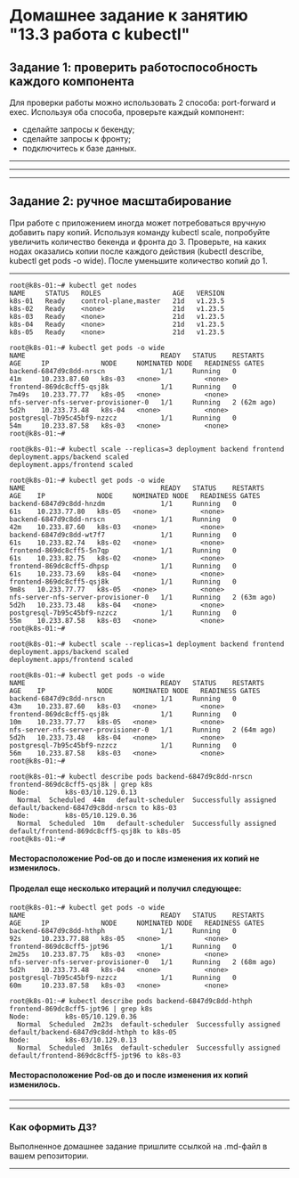 # Домашнее задание к занятию "13.3 работа с kubectl"

## Задание 1: проверить работоспособность каждого компонента
Для проверки работы можно использовать 2 способа: port-forward и exec. Используя оба способа, проверьте каждый компонент:
* сделайте запросы к бекенду;
* сделайте запросы к фронту;
* подключитесь к базе данных.

---

---
---

## Задание 2: ручное масштабирование

При работе с приложением иногда может потребоваться вручную добавить пару копий. Используя команду kubectl scale, попробуйте увеличить количество бекенда и фронта до 3. Проверьте, на каких нодах оказались копии после каждого действия (kubectl describe, kubectl get pods -o wide). После уменьшите количество копий до 1.

---
```
root@k8s-01:~# kubectl get nodes 
NAME     STATUS   ROLES                  AGE   VERSION
k8s-01   Ready    control-plane,master   21d   v1.23.5
k8s-02   Ready    <none>                 21d   v1.23.5
k8s-03   Ready    <none>                 21d   v1.23.5
k8s-04   Ready    <none>                 21d   v1.23.5
k8s-05   Ready    <none>                 21d   v1.23.5
```
```
root@k8s-01:~# kubectl get pods -o wide 
NAME                                  READY   STATUS    RESTARTS      AGE     IP             NODE     NOMINATED NODE   READINESS GATES
backend-6847d9c8dd-nrscn              1/1     Running   0             41m     10.233.87.60   k8s-03   <none>           <none>
frontend-869dc8cff5-qsj8k             1/1     Running   0             7m49s   10.233.77.77   k8s-05   <none>           <none>
nfs-server-nfs-server-provisioner-0   1/1     Running   2 (62m ago)   5d2h    10.233.73.48   k8s-04   <none>           <none>
postgresql-7b95c45bf9-nzzcz           1/1     Running   0             54m     10.233.87.58   k8s-03   <none>           <none>
root@k8s-01:~# 
```
```
root@k8s-01:~# kubectl scale --replicas=3 deployment backend frontend 
deployment.apps/backend scaled
deployment.apps/frontend scaled
```
```
root@k8s-01:~# kubectl get pods -o wide 
NAME                                  READY   STATUS    RESTARTS      AGE    IP             NODE     NOMINATED NODE   READINESS GATES
backend-6847d9c8dd-hnzdm              1/1     Running   0             61s    10.233.77.80   k8s-05   <none>           <none>
backend-6847d9c8dd-nrscn              1/1     Running   0             42m    10.233.87.60   k8s-03   <none>           <none>
backend-6847d9c8dd-wt7f7              1/1     Running   0             61s    10.233.82.74   k8s-02   <none>           <none>
frontend-869dc8cff5-5n7qp             1/1     Running   0             61s    10.233.82.75   k8s-02   <none>           <none>
frontend-869dc8cff5-dhpsp             1/1     Running   0             61s    10.233.73.69   k8s-04   <none>           <none>
frontend-869dc8cff5-qsj8k             1/1     Running   0             9m8s   10.233.77.77   k8s-05   <none>           <none>
nfs-server-nfs-server-provisioner-0   1/1     Running   2 (63m ago)   5d2h   10.233.73.48   k8s-04   <none>           <none>
postgresql-7b95c45bf9-nzzcz           1/1     Running   0             55m    10.233.87.58   k8s-03   <none>           <none>
root@k8s-01:~# 
```
```
root@k8s-01:~# kubectl scale --replicas=1 deployment backend frontend 
deployment.apps/backend scaled
deployment.apps/frontend scaled
```
```
root@k8s-01:~# kubectl get pods -o wide 
NAME                                  READY   STATUS    RESTARTS      AGE    IP             NODE     NOMINATED NODE   READINESS GATES
backend-6847d9c8dd-nrscn              1/1     Running   0             43m    10.233.87.60   k8s-03   <none>           <none>
frontend-869dc8cff5-qsj8k             1/1     Running   0             10m    10.233.77.77   k8s-05   <none>           <none>
nfs-server-nfs-server-provisioner-0   1/1     Running   2 (64m ago)   5d2h   10.233.73.48   k8s-04   <none>           <none>
postgresql-7b95c45bf9-nzzcz           1/1     Running   0             56m    10.233.87.58   k8s-03   <none>           <none>
root@k8s-01:~# 
```
```
root@k8s-01:~# kubectl describe pods backend-6847d9c8dd-nrscn frontend-869dc8cff5-qsj8k | grep k8s
Node:         k8s-03/10.129.0.13
  Normal  Scheduled  44m   default-scheduler  Successfully assigned default/backend-6847d9c8dd-nrscn to k8s-03
Node:         k8s-05/10.129.0.36
  Normal  Scheduled  10m   default-scheduler  Successfully assigned default/frontend-869dc8cff5-qsj8k to k8s-05
root@k8s-01:~# 
```
#### Месторасположение Pod-ов до и после изменения их копий не изменилось.

#### Проделал еще несколько итераций и получил следующее:
```
root@k8s-01:~# kubectl get pods -o wide 
NAME                                  READY   STATUS    RESTARTS      AGE     IP             NODE     NOMINATED NODE   READINESS GATES
backend-6847d9c8dd-hthph              1/1     Running   0             92s     10.233.77.88   k8s-05   <none>           <none>
frontend-869dc8cff5-jpt96             1/1     Running   0             2m25s   10.233.87.75   k8s-03   <none>           <none>
nfs-server-nfs-server-provisioner-0   1/1     Running   2 (68m ago)   5d2h    10.233.73.48   k8s-04   <none>           <none>
postgresql-7b95c45bf9-nzzcz           1/1     Running   0             60m     10.233.87.58   k8s-03   <none>           <none>
```
```
root@k8s-01:~# kubectl describe pods backend-6847d9c8dd-hthph frontend-869dc8cff5-jpt96 | grep k8s
Node:         k8s-05/10.129.0.36
  Normal  Scheduled  2m23s  default-scheduler  Successfully assigned default/backend-6847d9c8dd-hthph to k8s-05
Node:         k8s-03/10.129.0.13
  Normal  Scheduled  3m16s  default-scheduler  Successfully assigned default/frontend-869dc8cff5-jpt96 to k8s-03
```
#### Месторасположение Pod-ов до и после изменения их копий изменилось.

---
---

### Как оформить ДЗ?

Выполненное домашнее задание пришлите ссылкой на .md-файл в вашем репозитории.

---